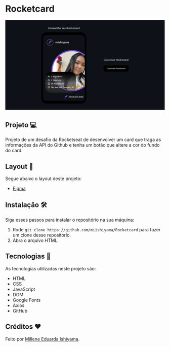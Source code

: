 # Rocketcard
![preview](./preview/Rocketcard.png)

## Projeto 💻
Projeto de um desafio da Rocketseat de desenvolver um card que traga as informações da API do Github e tenha um botão que altere a cor do fundo do card.

## Layout 🔖
Segue abaixo o layout deste projeto:
- [Figma](https://www.figma.com/file/GYVKvRwAMwsAlkaP1TUkvX/DD-%2F-Rocketcard-(Copy)?t=98yV7Rbpy1bIUegO-6)

## Instalação 🛠
Siga esses passos para instalar o repositório na sua máquina:
1. Rode `git clone https://github.com/miishiyama/Rocketcard` para fazer um clone desse repositório.
2. Abra o arquivo HTML.

## Tecnologias 🚀
As tecnologias utilizadas neste projeto são:
- HTML
- CSS
- JavaScript
- DOM
- Google Fonts
- Axios
- GitHub

## Créditos ❤️
Feito por [Millene Eduarda Ishiyama](https://github.com/miishiyama/).
